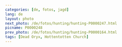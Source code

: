 ```yaml
---
categories: [de, fotos, jagd]
lang: de
layout: photo
next_photo: /de/fotos/hunting/hunting-P0000247.html
picname: P0000248
prev_photo: /de/fotos/hunting/hunting-P0000164.html
tags: [Dead Oryx, Hottentotten Church]
---
```

